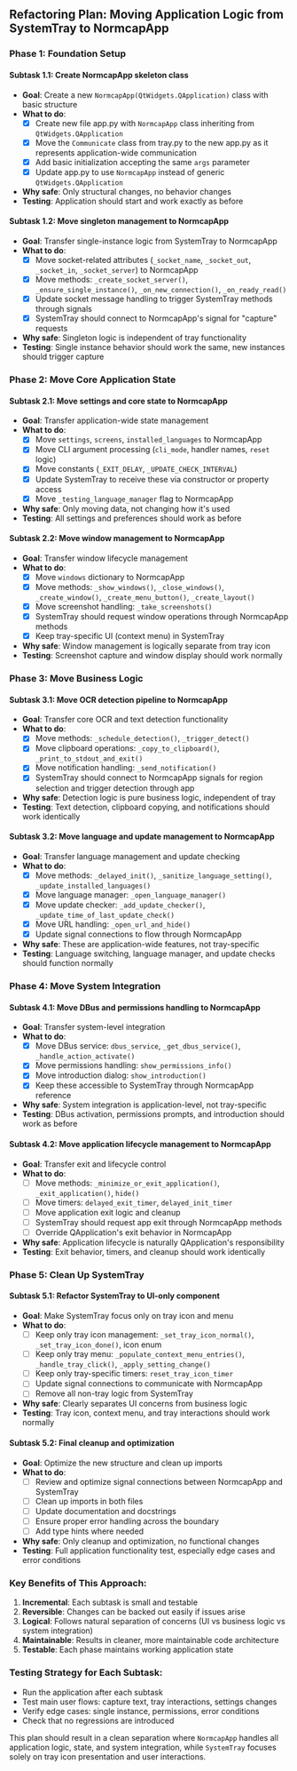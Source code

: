 ## Refactoring Plan: Moving Application Logic from SystemTray to NormcapApp

### **Phase 1: Foundation Setup**

#### **Subtask 1.1: Create NormcapApp skeleton class**
- **Goal**: Create a new `NormcapApp(QtWidgets.QApplication)` class with basic structure
- **What to do**:
  - [x] Create new file app.py with `NormcapApp` class inheriting from `QtWidgets.QApplication`
  - [x] Move the `Communicate` class from tray.py to the new app.py as it represents application-wide communication
  - [x] Add basic initialization accepting the same `args` parameter
  - [x] Update app.py to use `NormcapApp` instead of generic `QtWidgets.QApplication`
- **Why safe**: Only structural changes, no behavior changes
- **Testing**: Application should start and work exactly as before

#### **Subtask 1.2: Move singleton management to NormcapApp**
- **Goal**: Transfer single-instance logic from SystemTray to NormcapApp
- **What to do**:
  - [x] Move socket-related attributes (`_socket_name`, `_socket_out`, `_socket_in`, `_socket_server`) to NormcapApp
  - [x] Move methods: `_create_socket_server()`, `_ensure_single_instance()`, `_on_new_connection()`, `_on_ready_read()`
  - [x] Update socket message handling to trigger SystemTray methods through signals
  - [x] SystemTray should connect to NormcapApp's signal for "capture" requests
- **Why safe**: Singleton logic is independent of tray functionality
- **Testing**: Single instance behavior should work the same, new instances should trigger capture

### **Phase 2: Move Core Application State**

#### **Subtask 2.1: Move settings and core state to NormcapApp**
- **Goal**: Transfer application-wide state management
- **What to do**:
  - [x] Move `settings`, `screens`, `installed_languages` to NormcapApp
  - [x] Move CLI argument processing (`cli_mode`, handler names, `reset` logic)
  - [x] Move constants (`_EXIT_DELAY`, `_UPDATE_CHECK_INTERVAL`)
  - [x] Update SystemTray to receive these via constructor or property access
  - [x] Move `_testing_language_manager` flag to NormcapApp
- **Why safe**: Only moving data, not changing how it's used
- **Testing**: All settings and preferences should work as before

#### **Subtask 2.2: Move window management to NormcapApp**
- **Goal**: Transfer window lifecycle management
- **What to do**:
  - [x] Move `windows` dictionary to NormcapApp
  - [x] Move methods: `_show_windows()`, `_close_windows()`, `_create_window()`, `_create_menu_button()`, `_create_layout()`
  - [x] Move screenshot handling: `_take_screenshots()`
  - [x] SystemTray should request window operations through NormcapApp methods
  - [x] Keep tray-specific UI (context menu) in SystemTray
- **Why safe**: Window management is logically separate from tray icon
- **Testing**: Screenshot capture and window display should work normally

### **Phase 3: Move Business Logic**

#### **Subtask 3.1: Move OCR detection pipeline to NormcapApp**
- **Goal**: Transfer core OCR and text detection functionality
- **What to do**:
  - [x] Move methods: `_schedule_detection()`, `_trigger_detect()`
  - [x] Move clipboard operations: `_copy_to_clipboard()`, `_print_to_stdout_and_exit()`
  - [x] Move notification handling: `_send_notification()`
  - [x] SystemTray should connect to NormcapApp signals for region selection and trigger detection through app
- **Why safe**: Detection logic is pure business logic, independent of tray
- **Testing**: Text detection, clipboard copying, and notifications should work identically

#### **Subtask 3.2: Move language and update management to NormcapApp**
- **Goal**: Transfer language management and update checking
- **What to do**:
  - [x] Move methods: `_delayed_init()`, `_sanitize_language_setting()`, `_update_installed_languages()`
  - [x] Move language manager: `_open_language_manager()`
  - [x] Move update checker: `_add_update_checker()`, `_update_time_of_last_update_check()`
  - [x] Move URL handling: `_open_url_and_hide()`
  - [x] Update signal connections to flow through NormcapApp
- **Why safe**: These are application-wide features, not tray-specific
- **Testing**: Language switching, language manager, and update checks should function normally

### **Phase 4: Move System Integration**

#### **Subtask 4.1: Move DBus and permissions handling to NormcapApp**
- **Goal**: Transfer system-level integration
- **What to do**:
  - [x] Move DBus service: `dbus_service`, `_get_dbus_service()`, `_handle_action_activate()`
  - [x] Move permissions handling: `show_permissions_info()`
  - [x] Move introduction dialog: `show_introduction()`
  - [x] Keep these accessible to SystemTray through NormcapApp reference
- **Why safe**: System integration is application-level, not tray-specific
- **Testing**: DBus activation, permissions prompts, and introduction should work as before

#### **Subtask 4.2: Move application lifecycle management to NormcapApp**
- **Goal**: Transfer exit and lifecycle control
- **What to do**:
  - [ ] Move methods: `_minimize_or_exit_application()`, `_exit_application()`, `hide()`
  - [ ] Move timers: `delayed_exit_timer`, `delayed_init_timer`
  - [ ] Move application exit logic and cleanup
  - [ ] SystemTray should request app exit through NormcapApp methods
  - [ ] Override QApplication's exit behavior in NormcapApp
- **Why safe**: Application lifecycle is naturally QApplication's responsibility
- **Testing**: Exit behavior, timers, and cleanup should work identically

### **Phase 5: Clean Up SystemTray**

#### **Subtask 5.1: Refactor SystemTray to UI-only component**
- **Goal**: Make SystemTray focus only on tray icon and menu
- **What to do**:
  - [ ] Keep only tray icon management: `_set_tray_icon_normal()`, `_set_tray_icon_done()`, icon enum
  - [ ] Keep only tray menu: `_populate_context_menu_entries()`, `_handle_tray_click()`, `_apply_setting_change()`
  - [ ] Keep only tray-specific timers: `reset_tray_icon_timer`
  - [ ] Update signal connections to communicate with NormcapApp
  - [ ] Remove all non-tray logic from SystemTray
- **Why safe**: Clearly separates UI concerns from business logic
- **Testing**: Tray icon, context menu, and tray interactions should work normally

#### **Subtask 5.2: Final cleanup and optimization**
- **Goal**: Optimize the new structure and clean up imports
- **What to do**:
  - [ ] Review and optimize signal connections between NormcapApp and SystemTray
  - [ ] Clean up imports in both files
  - [ ] Update documentation and docstrings
  - [ ] Ensure proper error handling across the boundary
  - [ ] Add type hints where needed
- **Why safe**: Only cleanup and optimization, no functional changes
- **Testing**: Full application functionality test, especially edge cases and error conditions

### **Key Benefits of This Approach:**

1. **Incremental**: Each subtask is small and testable
2. **Reversible**: Changes can be backed out easily if issues arise
3. **Logical**: Follows natural separation of concerns (UI vs business logic vs system integration)
4. **Maintainable**: Results in cleaner, more maintainable code architecture
5. **Testable**: Each phase maintains working application state

### **Testing Strategy for Each Subtask:**
- Run the application after each subtask
- Test main user flows: capture text, tray interactions, settings changes
- Verify edge cases: single instance, permissions, error conditions
- Check that no regressions are introduced

This plan should result in a clean separation where `NormcapApp` handles all application logic, state, and system integration, while `SystemTray` focuses solely on tray icon presentation and user interactions.
